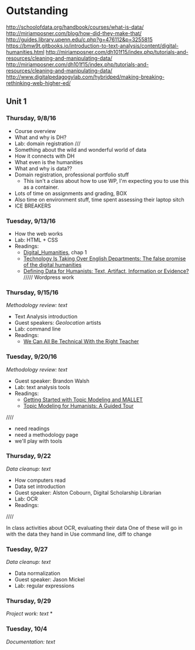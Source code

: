 # Outstanding
http://schoolofdata.org/handbook/courses/what-is-data/
http://miriamposner.com/blog/how-did-they-make-that/
http://guides.library.upenn.edu/c.php?g=476112&p=3255815
https://bmw9t.gitbooks.io/introduction-to-text-analysis/content/digital-humanities.html
http://miriamposner.com/dh101f15/index.php/tutorials-and-resources/cleaning-and-manipulating-data/
http://miriamposner.com/dh101f15/index.php/tutorials-and-resources/cleaning-and-manipulating-data/
http://www.digitalpedagogylab.com/hybridped/making-breaking-rethinking-web-higher-ed/


## Unit 1 

### Thursday, 9/8/16
* Course overview
* What and why is DH?
* Lab: domain registration 
///
* Something about the wild and wonderful world of data
* How it connects with DH
* What even is the humanities
* What and why is data?? 
* Domain registration, professional portfolio stuff
  * This isn't a class about how to use WP, I'm expecting you to use this as a container. 
* Lots of time on assignments and grading, BOX
* Also time on environment stuff, time spent assessing their laptop sitch
* ICE BREAKERS 

### Tuesday, 9/13/16
* How the web works
* Lab: HTML + CSS
* Readings: 
  * [Digital_Humanities](https://mitpress.mit.edu/sites/default/files/titles/content/9780262018470_Open_Access_Edition.pdf), chap 1
  * [Technology Is Taking Over English Departments: The false promise of the digital humanities](https://newrepublic.com/article/117428/limits-digital-humanities-adam-kirsch)
  * [Defining Data for Humanists: Text, Artifact, Information or Evidence?](http://journalofdigitalhumanities.org/1-1/defining-data-for-humanists-by-trevor-owens/)
 /////
 Wordpress work 
 

### Thursday, 9/15/16 
*Methodology review: text*
* Text Analysis introduction
* Guest speakers: *Geolocation* artists
* Lab: command line
* Readings: 
  * [We Can All Be Technical With the Right Teacher](https://recompilermag.com/issues/issue-0/we-can-all-be-technical-with-the-right-teacher/)



### Tuesday, 9/20/16
*Methodology review: text*
* Guest speaker: Brandon Walsh
* Lab: text analysis tools
* Readings: 
  * [Getting Started with Topic Modeling and MALLET](http://programminghistorian.org/lessons/topic-modeling-and-mallet)
  * [Topic Modeling for Humanists: A Guided Tour](http://www.scottbot.net/HIAL/index.html@p=19113.html)

////
* need readings
* need a methodology page 
* we'll play with tools 

### Thursday, 9/22
*Data cleanup: text* 
* How computers read
* Data set introduction
* Guest speaker: Alston Cobourn, Digital Scholarship Librarian
* Lab: OCR 
* Readings: 

////

In class activities about OCR, evaluating their data 
One of these will go in with the data they hand in
Use command line, diff to change 


### Tuesday, 9/27
*Data cleanup: text*
* Data normalization
* Guest speaker: Jason Mickel
* Lab: regular expressions

### Thursday, 9/29
*Project work: text* 
* 

### Tuesday, 10/4
*Documentation: text*